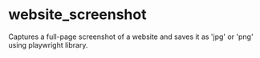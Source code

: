 # website_screenshot
Captures a full-page screenshot of a website and saves it as 'jpg' or 'png' using playwright library.
